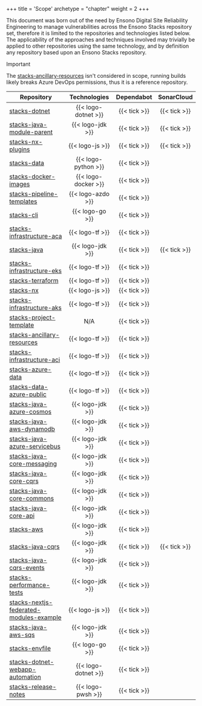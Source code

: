 +++
title = 'Scope'
archetype = "chapter"
weight = 2
+++

This document was born out of the need by Ensono Digital Site Reliability Engineering to manage vulnerabilities across the Ensono Stacks repository set, therefore it is limited to the repositories and technologies listed below. The applicability of the approaches and techniques involved may trivially be applied to other repositories using the same technology, and by definition any repository based upon an Ensono Stacks repository.

> [!IMPORTANT]
> The [stacks-ancillary-resources](https://github.com/Ensono/stacks-ancillary-resources) isn't considered in scope, running builds likely breaks Azure DevOps permissions, thus it is a reference repository.

| Repository | Technologies | Dependabot | SonarCloud |
| ---------- | :----------: | :--------: | :--------: |
| [stacks-dotnet](https://github.com/Ensono/stacks-dotnet) | {{< logo-dotnet >}} | {{< tick >}} | {{< tick >}} |
| [stacks-java-module-parent](https://github.com/Ensono/stacks-java-module-parent) | {{< logo-jdk >}} | {{< tick >}} | {{< tick >}} |
| [stacks-nx-plugins](https://github.com/Ensono/stacks-nx-plugins) | {{< logo-js >}} | {{< tick >}} | {{< tick >}} |
| [stacks-data](https://github.com/Ensono/stacks-data) | {{< logo-python >}} | {{< tick >}} |  |
| [stacks-docker-images](https://github.com/Ensono/stacks-docker-images) | {{< logo-docker >}} | {{< tick >}} | |
| [stacks-pipeline-templates](https://github.com/Ensono/stacks-pipeline-templates) | {{< logo-azdo >}} | {{< tick >}} | |
| [stacks-cli](https://github.com/Ensono/stacks-cli) | {{< logo-go >}} | {{< tick >}} | |
| [stacks-infrastructure-aca](https://github.com/Ensono/stacks-infrastructure-aca) | {{< logo-tf >}} | {{< tick >}} | |
| [stacks-java](https://github.com/Ensono/stacks-java) | {{< logo-jdk >}} | {{< tick >}} | {{< tick >}} |
| [stacks-infrastructure-eks](https://github.com/Ensono/stacks-infrastructure-eks) | {{< logo-tf >}} | {{< tick >}} | |
| [stacks-terraform](https://github.com/Ensono/stacks-terraform) | {{< logo-tf >}} | {{< tick >}} | |
| [stacks-nx](https://github.com/Ensono/stacks-nx) | {{< logo-js >}} | {{< tick >}} | |
| [stacks-infrastructure-aks](https://github.com/Ensono/stacks-infrastructure-aks) | {{< logo-tf >}} | {{< tick >}} | |
| [stacks-project-template](https://github.com/Ensono/stacks-project-template) | N/A | {{< tick >}} | |
| [stacks-ancillary-resources](https://github.com/Ensono/stacks-ancillary-resources) | {{< logo-tf >}} | {{< tick >}} | |
| [stacks-infrastructure-aci](https://github.com/Ensono/stacks-infrastructure-aci) | {{< logo-tf >}} | {{< tick >}} | |
| [stacks-azure-data](https://github.com/Ensono/stacks-azure-data) | {{< logo-tf >}} | {{< tick >}} | |
| [stacks-data-azure-public](https://github.com/Ensono/stacks-data-azure-public) | {{< logo-tf >}} | {{< tick >}} | |
| [stacks-java-azure-cosmos](https://github.com/Ensono/stacks-java-azure-cosmos) | {{< logo-jdk >}} | {{< tick >}} | |
| [stacks-java-aws-dynamodb](https://github.com/Ensono/stacks-java-aws-dynamodb) | {{< logo-jdk >}} | {{< tick >}} | |
| [stacks-java-azure-servicebus](https://github.com/Ensono/stacks-java-azure-servicebus) | {{< logo-jdk >}} | {{< tick >}} | |
| [stacks-java-core-messaging](https://github.com/Ensono/stacks-java-core-messaging) | {{< logo-jdk >}} | {{< tick >}} | |
| [stacks-java-core-cqrs](https://github.com/Ensono/stacks-java-core-cqrs) | {{< logo-jdk >}} | {{< tick >}} | |
| [stacks-java-core-commons](https://github.com/Ensono/stacks-java-core-commons) | {{< logo-jdk >}} | {{< tick >}} | |
| [stacks-java-core-api](https://github.com/Ensono/stacks-java-core-api) | {{< logo-jdk >}} | {{< tick >}} | |
| [stacks-aws](https://github.com/Ensono/stacks-aws) | {{< logo-jdk >}} | {{< tick >}} | |
| [stacks-java-cqrs](https://github.com/Ensono/stacks-java-cqrs) | {{< logo-jdk >}} | {{< tick >}} | {{< tick >}} |
| [stacks-java-cqrs-events](https://github.com/Ensono/stacks-java-cqrs-events) | {{< logo-jdk >}} | {{< tick >}} | |
| [stacks-performance-tests](https://github.com/Ensono/stacks-performance-tests) | {{< logo-jdk >}} | {{< tick >}} | |
| [stacks-nextjs-federated-modules-example](https://github.com/Ensono/stacks-nextjs-federated-modules-example) | {{< logo-js >}} | {{< tick >}} | |
| [stacks-java-aws-sqs](https://github.com/Ensono/stacks-java-aws-sqs) | {{< logo-jdk >}} | {{< tick >}} | |
| [stacks-envfile](https://github.com/Ensono/stacks-envfile) | {{< logo-go >}} | {{< tick >}} | |
| [stacks-dotnet-webapp-automation](https://github.com/Ensono/stacks-dotnet-webapp-automation) | {{< logo-dotnet >}} | {{< tick >}} | |
| [stacks-release-notes](https://github.com/Ensono/stacks-release-notes) | {{< logo-pwsh >}} | {{< tick >}}| |
